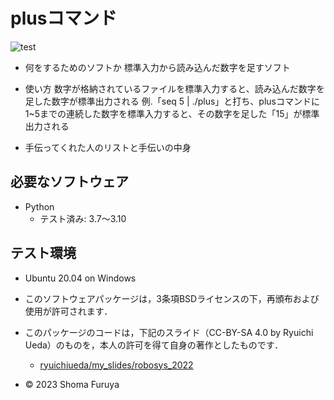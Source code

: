 # plusコマンド
![test](https://github.com/shoma-furuya/robosys2023/actions/workflows/test.yml/badge.svg)

* 何をするためのソフトか
標準入力から読み込んだ数字を足すソフト

* 使い方
数字が格納されているファイルを標準入力すると、読み込んだ数字を足した数字が標準出力される
例.「seq 5 | ./plus」と打ち、plusコマンドに1~5までの連続した数字を標準入力すると、その数字を足した「15」が標準出力される

* 手伝ってくれた人のリストと手伝いの中身

## 必要なソフトウェア
* Python
  * テスト済み: 3.7〜3.10

## テスト環境
* Ubuntu 20.04 on Windows


* このソフトウェアパッケージは，3条項BSDライセンスの下，再頒布および使用が許可されます．
* このパッケージのコードは，下記のスライド（CC-BY-SA 4.0 by Ryuichi Ueda）のものを，本人の許可を得て自身の著作としたものです．
    * [ryuichiueda/my_slides/robosys_2022](https://github.com/ryuichiueda/my_slides/tree/master/robosys_2022)
* © 2023 Shoma Furuya
